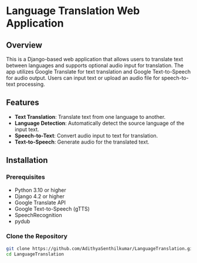 # Language Translation Web Application

## Overview
This is a Django-based web application that allows users to translate text between languages and supports optional audio input for translation. The app utilizes Google Translate for text translation and Google Text-to-Speech for audio output. Users can input text or upload an audio file for speech-to-text processing.

## Features
- **Text Translation**: Translate text from one language to another.
- **Language Detection**: Automatically detect the source language of the input text.
- **Speech-to-Text**: Convert audio input to text for translation.
- **Text-to-Speech**: Generate audio for the translated text.

## Installation
  ### Prerequisites
  - Python 3.10 or higher
  - Django 4.2 or higher
  - Google Translate API
  - Google Text-to-Speech (gTTS)
  - SpeechRecognition
  - pydub

  ### Clone the Repository
  ```bash
  git clone https://github.com/AdithyaSenthilkumar/LanguageTranslation.git
  cd LanguageTranslation
